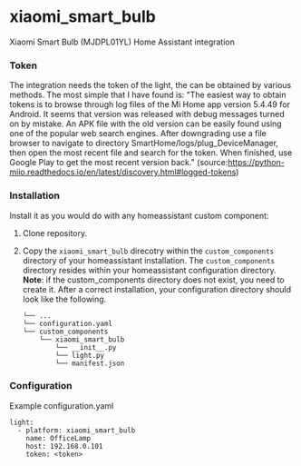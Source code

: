 # xiaomi_smart_bulb
Xiaomi Smart Bulb (MJDPL01YL) Home Assistant integration

### Token
The integration needs the token of the light, the can be obtained by various methods. The most simple that I have found is:
"The easiest way to obtain tokens is to browse through log files of the Mi Home app version 5.4.49 for Android. It seems that version was released with debug messages turned on by mistake. An APK file with the old version can be easily found using one of the popular web search engines. After downgrading use a file browser to navigate to directory SmartHome/logs/plug_DeviceManager, then open the most recent file and search for the token. When finished, use Google Play to get the most recent version back."
(source:https://python-miio.readthedocs.io/en/latest/discovery.html#logged-tokens)

### Installation

Install it as you would do with any homeassistant custom component:

1. Clone repository.
2. Copy the `xiaomi_smart_bulb` direcotry within the `custom_components` directory of your homeassistant installation. 
The `custom_components` directory resides within your homeassistant configuration directory.
**Note**: if the custom_components directory does not exist, you need to create it.
After a correct installation, your configuration directory should look like the following.

    ```
    └── ...
    └── configuration.yaml
    └── custom_components
        └── xiaomi_smart_bulb
            └── __init__.py
            └── light.py
            └── manifest.json
     ```

### Configuration

Example configuration.yaml
```
light:
  - platform: xiaomi_smart_bulb
    name: OfficeLamp
    host: 192.168.0.101
    token: <token>
```
